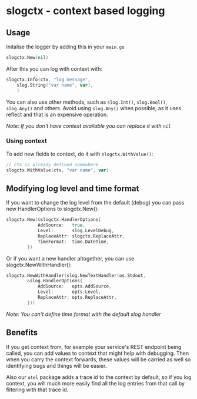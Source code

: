 # slogctx - context based logging

## Usage

Initalise the logger by adding this in your `main.go`
```Go
slogctx.New(nil)
```

After this you can log with context with:

```Go
slogctx.Info(ctx, "log message",
    slog.String("var name", var),
    )
```

You can also use other methods, such as `slog.Int()`, `slog.Bool()`, `slog.Any()` and others. Avoid using `slog.Any()` when possible, as it uses reflect and that is an expensive operation.

_Note: If you don't have context available you can replace it with `nil`_

### Using context

To add new fields to context, do it with `slogctx.WithValue()`:

```Go
// ctx is already defined somewhere
slogctx.WithValue(ctx, "var name", var)
```

## Modifying log level and time format

If you want to change the log level from the default (debug) you can pass new HandlerOptions to slogctx.New():

```Go
slogctx.New(&slogctx.HandlerOptions{
			AddSource:   true,
			Level:       slog.LevelDebug,
			ReplaceAttr: slogctx.ReplaceAttr,
			TimeFormat:  time.DateTime,
		})
```

Or if you want a new handler altogether, you can use slogctx.NewWithHandler():

```Go
slogctx.NewWithHandler(slog.NewTextHandler(os.Stdout,
		&slog.HandlerOptions{
			AddSource:   opts.AddSource,
			Level:       opts.Level,
			ReplaceAttr: opts.ReplaceAttr,
		}))
```

_Note: You can't define time format with the default slog handler_

## Benefits

If you get context from, for example your service's REST endpoint being called, you can add values to context that might help with debugging. Then when you carry the context forwards, these values will be carried as well so identifying bugs and things will be easier.

Also our `otel` package adds a trace id to the context by default, so if you log context, you will much more easily find all the log entries from that call by filtering with that trace id.